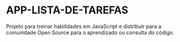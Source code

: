 # APP-LISTA-DE-TAREFAS
 
Projeto para treinar habilidades em JavaScript e distribuir para a comunidade Open Source para o aprendizado ou consulta do código.
